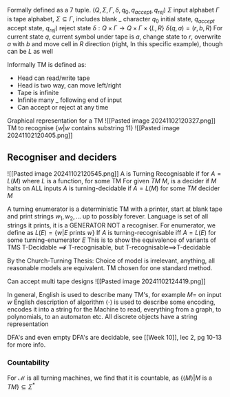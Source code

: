 Formally defined as a 7 tuple.
$(Q, \Sigma, \Gamma, \delta, q_0, q_{accept}, q_{rej})$
$\Sigma$ input alphabet
$\Gamma$ is tape alphabet, $\Sigma\subseteq\Gamma$, includes blank _ character
$q_0$ initial state, $q_{accept}$ accept state, $q_{rej})$ reject state
$\delta: Q\times\Gamma\rightarrow Q\times\Gamma\times\{L,R\}$
$\delta(q,a)=(r,b,R)$
For current state $q$, current symbol under tape is $a$, change state to $r$, overwrite $a$ with $b$ and move cell in $R$ direction (right, In this specific example), though can be $L$ as well

Informally TM is defined as:
- Head can read/write tape
- Head is two way, can move left/right
- Tape is infinite
- Infinite many _  following end of input
- Can accept or reject at any time

Graphical representation for a TM
![[Pasted image 20241102120327.png]]
TM to recognise $\{w|w$ contains substring 11$\}$
![[Pasted image 20241102120405.png]]

## Recogniser and deciders
![[Pasted image 20241102120545.png]]
A is Turning Recognisable if for $A=L(M)$ where $L$ is a function, for some TM
For given $TM$  $M$, is a decider if $M$ halts on ALL inputs
$A$ is turning-decidable if $A=L(M)$ for some $TM$ decider $M$

A turning enumerator is a deterministic TM with a printer, start at blank tape and print strings $w_1,w_2,...$ up to possibly forever. Language is set of all strings it prints, it is a GENERATOR NOT a recogniser. For enumerator, we define as $L(E)=\{w|E \text{ prints } w\}$
If $A$ is turning-recognisable iff $A=L(E)$ for some turning-enumerator $E$
This is to show the equivalence of variants of TMS
T-Decidable $\not\implies$ T-recognisable, but T-recognisable$\implies$T-decidable

By the Church-Turning Thesis:
Choice of model is irrelevant, anything, all reasonable models are equivalent. TM chosen for one standard method.

Can accept multi tape designs
![[Pasted image 20241102124419.png]]

In general, English is used to describe many TM's, for example $M=$ on input $w$ English description of algorithm
$\langle\cdot\rangle$ is used to describe some encoding, encodes it into a string for the Machine to read, everything from a graph, to polynomials, to an automaton etc. All discrete objects have a string representation

DFA's and even empty DFA's are decidable, see [[Week 10]], lec 2, pg 10-13 for more info.

### Countability
For $\mathcal{M}$ is all turning machines, we find that it is countable, as $\{\langle M \rangle|M \text{ is a } TM\}\subseteq\Sigma^*$
